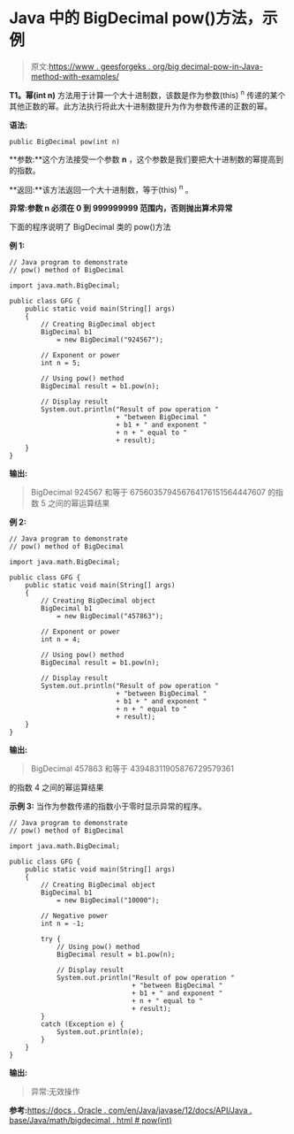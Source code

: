 # Java 中的 BigDecimal pow()方法，示例

> 原文:[https://www . geesforgeks . org/big decimal-pow-in-Java-method-with-examples/](https://www.geeksforgeeks.org/bigdecimal-pow-method-in-java-with-examples/)

**T1。幂(int n)** 方法用于计算一个大十进制数，该数是作为参数(this) <sup>n</sup> 传递的某个其他正数的幂。此方法执行将此大十进制数提升为作为参数传递的正数的幂。

**语法:**

```
public BigDecimal pow(int n)

```

**参数:**这个方法接受一个参数 **n** ，这个参数是我们要把大十进制数的幂提高到的指数。

**返回:**该方法返回一个大十进制数，等于(this) <sup>n</sup> 。

**异常:**参数 n 必须在 0 到 999999999 范围内，否则抛出**算术异常**

下面的程序说明了 BigDecimal 类的 pow()方法

**例 1:**

```
// Java program to demonstrate
// pow() method of BigDecimal

import java.math.BigDecimal;

public class GFG {
    public static void main(String[] args)
    {
        // Creating BigDecimal object
        BigDecimal b1
            = new BigDecimal("924567");

        // Exponent or power
        int n = 5;

        // Using pow() method
        BigDecimal result = b1.pow(n);

        // Display result
        System.out.println("Result of pow operation "
                           + "between BigDecimal "
                           + b1 + " and exponent "
                           + n + " equal to "
                           + result);
    }
}
```

**输出:**

> BigDecimal 924567 和等于 675603579456764176151564447607 的指数 5 之间的幂运算结果

**例 2:**

```
// Java program to demonstrate
// pow() method of BigDecimal

import java.math.BigDecimal;

public class GFG {
    public static void main(String[] args)
    {
        // Creating BigDecimal object
        BigDecimal b1
            = new BigDecimal("457863");

        // Exponent or power
        int n = 4;

        // Using pow() method
        BigDecimal result = b1.pow(n);

        // Display result
        System.out.println("Result of pow operation "
                           + "between BigDecimal "
                           + b1 + " and exponent "
                           + n + " equal to "
                           + result);
    }
}
```

**输出:**

> BigDecimal 457863 和等于 43948311905876729579361

的指数 4 之间的幂运算结果

**示例 3:** 当作为参数传递的指数小于零时显示异常的程序。

```
// Java program to demonstrate
// pow() method of BigDecimal

import java.math.BigDecimal;

public class GFG {
    public static void main(String[] args)
    {
        // Creating BigDecimal object
        BigDecimal b1
            = new BigDecimal("10000");

        // Negative power
        int n = -1;

        try {
            // Using pow() method
            BigDecimal result = b1.pow(n);

            // Display result
            System.out.println("Result of pow operation "
                               + "between BigDecimal "
                               + b1 + " and exponent "
                               + n + " equal to "
                               + result);
        }
        catch (Exception e) {
            System.out.println(e);
        }
    }
}
```

**输出:**

> 异常:无效操作

**参考:**[https://docs . Oracle . com/en/Java/javase/12/docs/API/Java . base/Java/math/bigdecimal . html # pow(int)](https://docs.oracle.com/en/java/javase/12/docs/api/java.base/java/math/BigDecimal.html#pow(int))